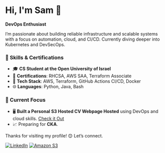 # Hi, I'm Sam 👋

**DevOps Enthusiast**

I’m passionate about building reliable infrastructure and scalable systems with a focus on automation, cloud, and CI/CD. Currently diving deeper into Kubernetes and DevSecOps.

### 🔧 Skills & Certifications
- 🎓 **CS Student at the Open University of Israel**
- 📜 **Certifications**: RHCSA, AWS SAA, Terraform Associate
- 💼 **Tech Stack**: AWS, Terraform, GitHub Actions CI/CD, Docker
- 🌐 **Languages**: Python, Java, Bash 

### 🌱 Current Focus
- 🖥️ **Built a Personal S3 Hosted CV Webpage Hosted** using DevOps and cloud skills. [Check it Out](https://www.samuelalber.com/)
- 📈 Preparing for **CKA**. 

Thanks for visiting my profile! 😊 Let’s connect. 

[![LinkedIn](https://img.shields.io/badge/linkedin-%230077B5.svg?style=for-the-badge&logo=linkedin&logoColor=white)](https://www.linkedin.com/in/samuel-albershtein-ba82931a0/)
[![Amazon S3](https://img.shields.io/badge/Amazon%20S3-FF9900?style=for-the-badge&logo=amazons3&logoColor=white)](https://www.samuelalber.com/)


